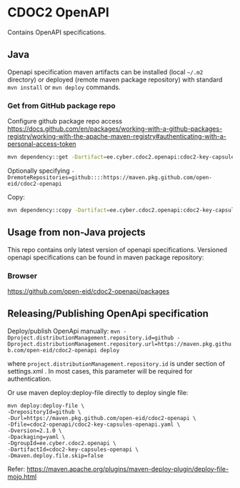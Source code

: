 # CDOC2 OpenAPI

Contains OpenAPI specifications.

## Java

Openapi specification maven artifacts can be installed (local `~/.m2` directory) or deployed 
(remote maven package repository) with standard `mvn install` or `mvn deploy` commands. 

### Get from GitHub package repo

Configure github package repo access 
https://docs.github.com/en/packages/working-with-a-github-packages-registry/working-with-the-apache-maven-registry#authenticating-with-a-personal-access-token

```bash
mvn dependency::get -Dartifact=ee.cyber.cdoc2.openapi:cdoc2-key-capsules-openapi:2.1.0:yaml
```

Optionally specifying 
`-DremoteRepositories=github::::https://maven.pkg.github.com/open-eid/cdoc2-openapi`

Copy:
```bash
mvn dependency::copy -Dartifact=ee.cyber.cdoc2.openapi:cdoc2-key-capsules-openapi:2.0.0:yaml -DoutputDirectory=./target/openapi
```


## Usage from non-Java projects

This repo contains only latest version of openapi specifications. Versioned openapi specifications 
can be found in maven package repository:

### Browser

https://github.com/open-eid/cdoc2-openapi/packages

## Releasing/Publishing OpenApi specification

Deploy/publish OpenApi manually:
`mvn -Dproject.distributionManagement.repository.id=github -Dproject.distributionManagement.repository.url=https://maven.pkg.github.com/open-eid/cdoc2-openapi deploy`

where `project.distributionManagement.repository.id` is <id> under <server> section of settings.xml . 
In most cases, this parameter will be required for authentication.

Or use maven deploy:deploy-file directly to deploy single file:
```
mvn deploy:deploy-file \
-DrepositoryId=github \
-Durl=https://maven.pkg.github.com/open-eid/cdoc2-openapi \
-Dfile=cdoc2-openapi/cdoc2-key-capsules-openapi.yaml \
-Dversion=2.1.0 \
-Dpackaging=yaml \
-DgroupId=ee.cyber.cdoc2.openapi \
-DartifactId=cdoc2-key-capsules-openapi \
-Dmaven.deploy.file.skip=false
```
Refer: https://maven.apache.org/plugins/maven-deploy-plugin/deploy-file-mojo.html





